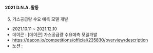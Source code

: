#### 2021 D.N.A. 활동
05. 가스공급량 수요 예측 모델 개발
  + 2021.10.11 ~ 2021.12.10
  + 데이콘 : [데이콘] 가스공급량 수요예측 모델개발
  + https://dacon.io/competitions/official/235830/overview/description
  + 노션 :

